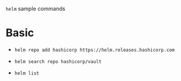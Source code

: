 `helm` sample commands

# Basic

- `helm repo add hashicorp https://helm.releases.hashicorp.com`
- `helm search repo hashicorp/vault`

- `helm list`